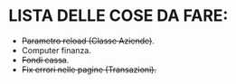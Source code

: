# LISTA DELLE COSE DA FARE:
- ~~Parametro reload (Classe Aziende)~~.
- Computer finanza.
- ~~Fondi cassa~~.
- ~~Fix errori nelle pagine (Transazioni).~~
